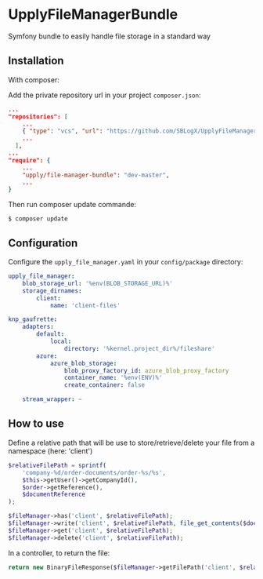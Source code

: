UpplyFileManagerBundle
======================
Symfony bundle to easily handle file storage in a standard way


Installation
------------
With composer:

Add the private repository url in your project `composer.json`:
```json
...
"repositories": [
    ...
    { "type": "vcs", "url": "https://github.com/SBLogX/UpplyFileManagerBundle" },
    ...
  ],
...
"require": {
    ...
    "upply/file-manager-bundle": "dev-master",
    ...
}
```

Then run composer update commande:
```shell
$ composer update
```

Configuration
-------------
Configure the `upply_file_manager.yaml` in your `config/package` directory:
```yaml
upply_file_manager:
    blob_storage_url: '%env(BLOB_STORAGE_URL)%'
    storage_dirnames:
        client:
            name: 'client-files'

knp_gaufrette:
    adapters:
        default:
            local:
                directory: '%kernel.project_dir%/fileshare'
        azure:
            azure_blob_storage:
                blob_proxy_factory_id: azure_blob_proxy_factory
                container_name: '%env(ENV)%'
                create_container: false

    stream_wrapper: ~
```

How to use
----------

Define a relative path that will be use to store/retrieve/delete your file from a namespace (here: 'client')
```php
$relativeFilePath = sprintf(
    'company-%d/order-documents/order-%s/%s',
    $this->getUser()->getCompanyId(),
    $order->getReference(),
    $documentReference
);

$fileManager->has('client', $relativeFilePath);
$fileManager->write('client', $relativeFilePath, file_get_contents($document->getRealPath()));
$fileManager->get('client', $relativeFilePath);
$fileManager->delete('client', $relativeFilePath);
```

In a controller, to return the file:
```php
return new BinaryFileResponse($fileManager->getFilePath('client', $relativeFilePath, true));
```
